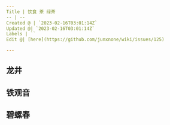 ```yaml
---
Title | 饮食 茶 绿茶
-- | --
Created @ | `2023-02-16T03:01:14Z`
Updated @| `2023-02-16T03:01:14Z`
Labels | ``
Edit @| [here](https://github.com/junxnone/wiki/issues/125)

---
```



## 龙井

## 铁观音

## 碧螺春


